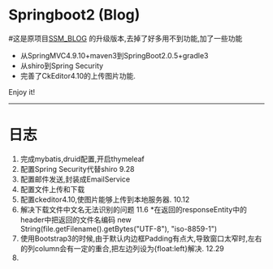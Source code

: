 # Springboot2 (Blog)

#这是原项目[SSM_BLOG]( https://github.com/aihaitt001/SSM_BLOG ) 的升级版本,去掉了好多用不到功能,加了一些功能

* 从SpringMVC4.9.10+maven3到SpringBoot2.0.5+gradle3
* 从shiro到Spring Security 
* 完善了CkEditor4.10的上传图片功能.

 Enjoy it!
***
# 日志

1. 完成mybatis,druid配置,开启thymeleaf
2. 配置Spring Security代替shiro   9.28
3. 配置邮件发送,封装成EmailService
4. 配置文件上传和下载
5. 配置ckeditor4.10,使图片能够上传到本地服务器. 10.12
6. 解决下载文件中文名无法识别的问题 11.6
*在返回的responseEntity中的header中把返回的文件名编码
    new String(file.getFilename().getBytes("UTF-8"), "iso-8859-1")
7. 使用Bootstrap3的时候,由于默认内边框Padding有点大,导致窗口太窄时,左右的列column会有一定的重合,把左边列设为{float:left}解决.  12.29
8.  